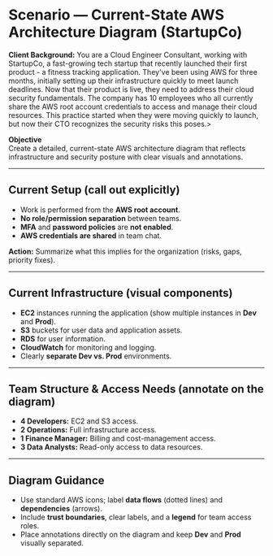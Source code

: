 # Scenario — Current-State AWS Architecture Diagram (StartupCo)


**Client Background:**
You are a Cloud Engineer Consultant, working with StartupCo, a fast-growing tech startup that recently launched their first product - a fitness tracking application.
They've been using AWS for three months, initially setting up their infrastructure quickly to meet launch deadlines.
Now that their product is live, they need to address their cloud security fundamentals.  The company has 10 employees who all currently share the AWS root account credentials to access and manage their cloud resources.
This practice started when they were moving quickly to launch, but now their CTO recognizes the security risks this poses.>


**Objective**  
Create a detailed, current-state AWS architecture diagram that reflects infrastructure and security posture with clear visuals and annotations.

---

## Current Setup (call out explicitly)
- Work is performed from the **AWS root account**.  
- **No role/permission separation** between teams.  
- **MFA** and **password policies** are **not enabled**.  
- **AWS credentials are shared** in team chat.  

**Action:** Summarize what this implies for the organization (risks, gaps, priority fixes).

---

## Current Infrastructure (visual components)
- **EC2** instances running the application (show multiple instances in **Dev** and **Prod**).  
- **S3** buckets for user data and application assets.  
- **RDS** for user information.  
- **CloudWatch** for monitoring and logging.  
- Clearly **separate Dev vs. Prod** environments.

---

## Team Structure & Access Needs (annotate on the diagram)
- **4 Developers:** EC2 and S3 access.  
- **2 Operations:** Full infrastructure access.  
- **1 Finance Manager:** Billing and cost-management access.  
- **3 Data Analysts:** Read-only access to data resources.

---

## Diagram Guidance
- Use standard AWS icons; label **data flows** (dotted lines) and **dependencies** (arrows).  
- Include **trust boundaries**, clear labels, and a **legend** for team access roles.  
- Place annotations directly on the diagram and keep **Dev** and **Prod** visually separated.

